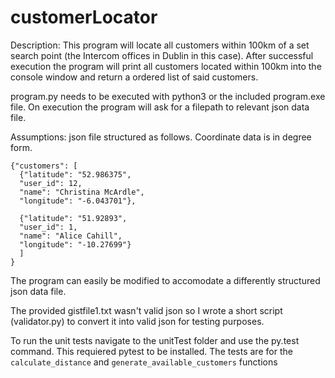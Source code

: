 # customerLocator

Description:
This program will locate all customers within 100km of a set search point (the Intercom offices in Dublin in this case). After successful execution the program will print all customers located within 100km into the console window and return a ordered list of said customers.

program.py needs to be executed with python3 or the included program.exe file.
On execution the program will ask for a filepath to relevant json data file.

Assumptions: json file structured as follows. Coordinate data is in degree form.

```
{"customers": [
  {"latitude": "52.986375", 
  "user_id": 12, 
  "name": "Christina McArdle", 
  "longitude": "-6.043701"},
  
  {"latitude": "51.92893", 
  "user_id": 1, 
  "name": "Alice Cahill", 
  "longitude": "-10.27699"}
  ]
}
```
The program can easily be modified to accomodate a differently structured json data file.

The provided gistfile1.txt wasn't valid json so I wrote a short script (validator.py) to convert it into valid json for testing purposes.

To run the unit tests navigate to the unitTest folder and use the py.test command. This requiered pytest to be installed.
The tests are for the `calculate_distance` and `generate_available_customers` functions
